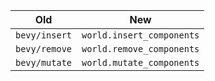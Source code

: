 | Old                    | New                           |
|------------------------|-------------------------------|
| `bevy/insert`          | `world.insert_components`     |
| `bevy/remove`          | `world.remove_components`     |
| `bevy/mutate`          | `world.mutate_components`     |
